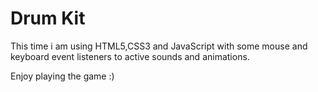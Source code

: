 # Drum Kit
This time i am using HTML5,CSS3 and JavaScript with some mouse and keyboard event listeners to active sounds and animations.

Enjoy playing the game :)
